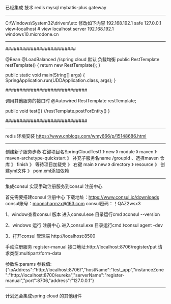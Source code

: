 已经集成 技术
redis 
mysql 
mybatis-plus 
gateway
***************************************************
C:\Windows\System32\drivers\etc 修改如下内容
192.168.192.1 safe
127.0.0.1 view-localhost # view localhost server
192.168.192.1 windows10.microdone.cn
***************************************************

#########################

@Bean
@LoadBalanced //spring cloud 默认 负载均衡 
public RestTemplate restTemplate() {
    return new RestTemplate();
}

public static void main(String[] args) {
    SpringApplication.run(UDDApplication.class, args);
}

#############################

调用其他服务的接口时 
@Autowired
RestTemplate restTemplate;

public void test(){
    //restTemplate.postForEntity()
}

#############################
*******************************************************

redis 环境安装 
https://www.cnblogs.com/wmy666/p/15148686.html

*******************************************************

创建新子服务步奏
右键项目名SpringCloudTest1 》 new 》 module 》 maven 》maven-archetype-quickstart 
》 补充子服务名name /groupId 、选择maven 仓库 》 finish 》 等待项目加载完 
》 右键 main 》 new 》 directory 》 resource 》 创建yml文件 》 pom.xml添加依赖

*******************************************************

集成consul 实现手动注册服务到consul 注册中心

首先需要搭建consul 注册中心
下载地址：https://www.consul.io/downloads
consul账号：mooncharmzx@163.com
consul密码：！QAZ2wsx3

1、window查看consul 版本
进入consul.exe 目录运行cmd 》consul --version

2、windows 运行 注册中心
进入consul.exe 目录运行cmd 》consul agent -dev

3、打开consul 管理端
http://localhost:8500

手动注册服务 register-manual
接口地址:http://localhost:8706/register/put
请求类型:multipart/form-data

参数名:params
参数值:{"ipAddress":"http://localhost:8706/","hostName":"test_app","instanceZone":"http://localhost:8700/eureka","serverName":"register-manual","port":8706,"address":"127.0.0.1"}


*******************************************************
计划还会集成spring cloud 的其他组件
